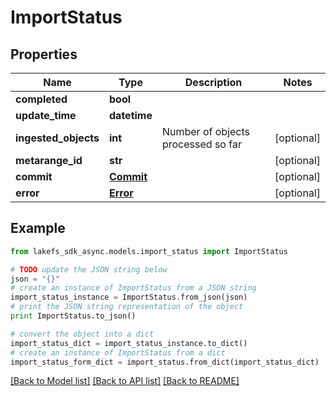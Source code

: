# ImportStatus


## Properties
Name | Type | Description | Notes
------------ | ------------- | ------------- | -------------
**completed** | **bool** |  | 
**update_time** | **datetime** |  | 
**ingested_objects** | **int** | Number of objects processed so far | [optional] 
**metarange_id** | **str** |  | [optional] 
**commit** | [**Commit**](Commit.md) |  | [optional] 
**error** | [**Error**](Error.md) |  | [optional] 

## Example

```python
from lakefs_sdk_async.models.import_status import ImportStatus

# TODO update the JSON string below
json = "{}"
# create an instance of ImportStatus from a JSON string
import_status_instance = ImportStatus.from_json(json)
# print the JSON string representation of the object
print ImportStatus.to_json()

# convert the object into a dict
import_status_dict = import_status_instance.to_dict()
# create an instance of ImportStatus from a dict
import_status_form_dict = import_status.from_dict(import_status_dict)
```
[[Back to Model list]](../README.md#documentation-for-models) [[Back to API list]](../README.md#documentation-for-api-endpoints) [[Back to README]](../README.md)


